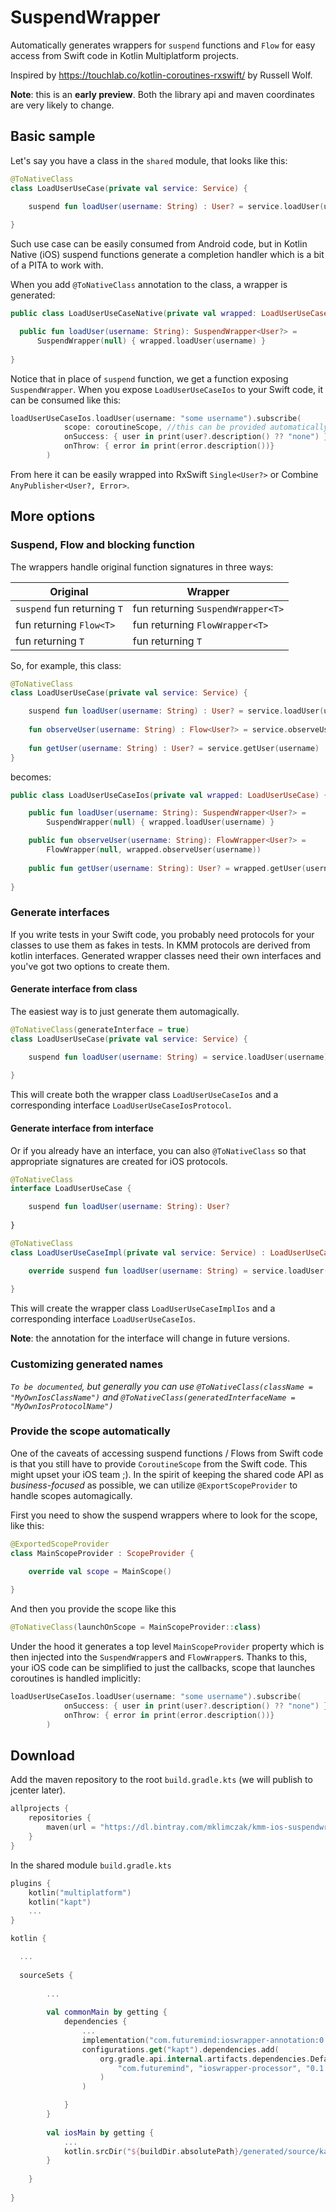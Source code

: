 # SuspendWrapper

Automatically generates wrappers for `suspend` functions and `Flow` for easy access from Swift code in Kotlin Multiplatform projects.

Inspired by https://touchlab.co/kotlin-coroutines-rxswift/ by Russell Wolf.

**Note**: this is an **early preview**. Both the library api and maven coordinates are very likely to change.

## Basic sample

Let's say you have a class in the `shared` module, that looks like this:

```kotlin
@ToNativeClass
class LoadUserUseCase(private val service: Service) {

    suspend fun loadUser(username: String) : User? = service.loadUser(username)
    
}
```

Such use case can be easily consumed from Android code, but in Kotlin Native (iOS) suspend functions generate a completion handler which is a bit of a PITA to work with.

When you add `@ToNativeClass` annotation to the class, a wrapper is generated:

```kotlin
public class LoadUserUseCaseNative(private val wrapped: LoadUserUseCase) {

  public fun loadUser(username: String): SuspendWrapper<User?> = 
      SuspendWrapper(null) { wrapped.loadUser(username) }
  
}
```

Notice that in place of `suspend` function, we get a function exposing `SuspendWrapper`. When you expose `LoadUserUseCaseIos` to your Swift code, it can be consumed like this:

```swift
loadUserUseCaseIos.loadUser(username: "some username").subscribe(
            scope: coroutineScope, //this can be provided automatically, more on that below
            onSuccess: { user in print(user?.description() ?? "none") },
            onThrow: { error in print(error.description())}
        )
```

From here it can be easily wrapped into RxSwift `Single<User?>` or Combine `AnyPublisher<User?, Error>`.

## More options

### Suspend, Flow and blocking function

The wrappers handle original function signatures in three ways:

| Original | Wrapper |
|-|-|
| `suspend` fun returning `T` | fun returning `SuspendWrapper<T>` |
| fun returning `Flow<T>` | fun returning `FlowWrapper<T>` |
| fun returning `T` | fun returning `T` |

So, for example, this class:

```kotlin
@ToNativeClass
class LoadUserUseCase(private val service: Service) {

    suspend fun loadUser(username: String) : User? = service.loadUser(username)
    
    fun observeUser(username: String) : Flow<User?> = service.observeUser(username)
    
    fun getUser(username: String) : User? = service.getUser(username)
}
```

becomes:

```kotlin
public class LoadUserUseCaseIos(private val wrapped: LoadUserUseCase) {

    public fun loadUser(username: String): SuspendWrapper<User?> =
        SuspendWrapper(null) { wrapped.loadUser(username) }

    public fun observeUser(username: String): FlowWrapper<User?> =
        FlowWrapper(null, wrapped.observeUser(username))
        
    public fun getUser(username: String): User? = wrapped.getUser(username)
    
}
```

### Generate interfaces

If you write tests in your Swift code, you probably need protocols for your classes to use them as fakes in tests. In KMM protocols are derived from kotlin interfaces. Generated wrapper classes need their own interfaces and you've got two options to create them.

#### Generate interface from class

The easiest way is to just generate them automagically.

```kotlin
@ToNativeClass(generateInterface = true)
class LoadUserUseCase(private val service: Service) {

    suspend fun loadUser(username: String) = service.loadUser(username)
    
}
```

This will create both the wrapper class `LoadUserUseCaseIos` and a corresponding interface `LoadUserUseCaseIosProtocol`.

#### Generate interface from interface

Or if you already have an interface, you can also `@ToNativeClass` so that appropriate signatures are created for iOS protocols.

```kotlin
@ToNativeClass
interface LoadUserUseCase {

    suspend fun loadUser(username: String): User?
    
}

@ToNativeClass
class LoadUserUseCaseImpl(private val service: Service) : LoadUserUseCase {

    override suspend fun loadUser(username: String) = service.loadUser(username)
    
}
```

This will create the wrapper class `LoadUserUseCaseImplIos` and a corresponding interface `LoadUserUseCaseIos`.

**Note**: the annotation for the interface will change in future versions.

### Customizing generated names

*`To be documented`, but generally you can use `@ToNativeClass(className = "MyOwnIosClassName")` and `@ToNativeClass(generatedInterfaceName = "MyOwnIosProtocolName")`*

### Provide the scope automatically

One of the caveats of accessing suspend functions / Flows from Swift code is that you still have to provide `CoroutineScope` from the Swift code. This might upset your iOS team ;). In the spirit of keeping the shared code API as *business-focused* as possible, we can utilize `@ExportScopeProvider` to handle scopes automagically.

First you need to show the suspend wrappers where to look for the scope, like this:

```kotlin
@ExportedScopeProvider
class MainScopeProvider : ScopeProvider {

    override val scope = MainScope()
    
}
```

And then you provide the scope like this

```kotlin
@ToNativeClass(launchOnScope = MainScopeProvider::class)
```

Under the hood it generates a top level `MainScopeProvider` property which is then injected into the `SuspendWrapper`s and `FlowWrapper`s. Thanks to this, your iOS code can be simplified to just the callbacks, scope that launches coroutines is handled implicitly:

```swift
loadUserUseCaseIos.loadUser(username: "some username").subscribe(
            onSuccess: { user in print(user?.description() ?? "none") },
            onThrow: { error in print(error.description())}
        )
```


## Download

Add the maven repository to the root `build.gradle.kts` (we will publish to jcenter later).
```kotlin
allprojects {
    repositories {
        maven(url = "https://dl.bintray.com/mklimczak/kmm-ios-suspendwrapper")
    }
}
```

In the shared module `build.gradle.kts`

```kotlin
plugins {
    kotlin("multiplatform")
    kotlin("kapt")
    ...
}

kotlin {

  ...
  
  sourceSets {
        
        ...
  
        val commonMain by getting {
            dependencies {
                ...
                implementation("com.futuremind:ioswrapper-annotation:0.1.2")
                configurations.get("kapt").dependencies.add(
                    org.gradle.api.internal.artifacts.dependencies.DefaultExternalModuleDependency(
                        "com.futuremind", "ioswrapper-processor", "0.1.2"
                    )
                )

            }
        }
        
        val iosMain by getting {
            ...
            kotlin.srcDir("${buildDir.absolutePath}/generated/source/kaptKotlin/")
        }
        
    }
    
}
```
